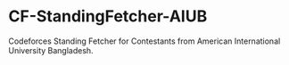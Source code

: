 # CF-StandingFetcher-AIUB
Codeforces Standing Fetcher for Contestants from American International University Bangladesh.
